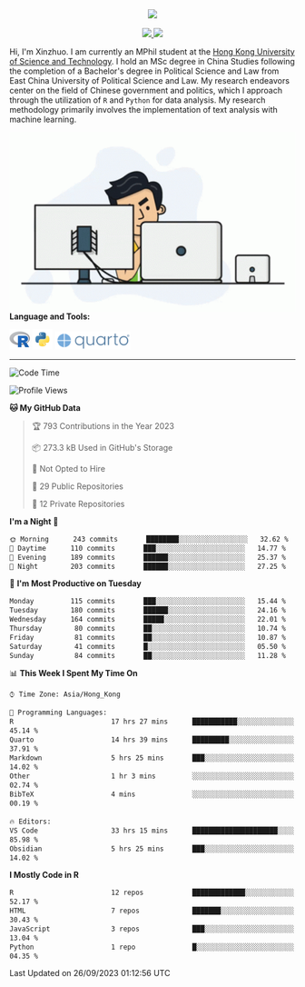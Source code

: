 <div align='center'>
<img src='https://readme-typing-svg.herokuapp.com?font=Lora&color=4d3900&center=true&lines=HKUST+Mphil+in+SOSC;Focus+on+China;Code+for+PoliSci'/>
</div>

<p align='center'>
 <a href
='https://www.linkedin.com/in/xinzhuo-huang-5161011ba/' target='_blank'>
        <img src='https://img.shields.io/badge/linkedin%20-%230077B5.svg?&style=for-the-badge&logo=linkedin&logoColor=white'/>
    </a>
 <a href='https://twitter.com/HsinchoH' target='_blank'>
        <img src='https://img.shields.io/badge/Twitter-1DA1F2?style=for-the-badge&logo=twitter&logoColor=white'/>
    </a>
    </p>
    
Hi, I'm Xinzhuo. I am currently an MPhil student at the [Hong Kong University of Science and Technology](https://sosc.hkust.edu.hk/node/613). I hold an MSc degree in China Studies following the completion of a Bachelor's degree in Political Science and Law from East China University of Political Science and Law. My research endeavors center on the field of Chinese government and politics, which I approach through the utilization of `R` and `Python` for data analysis. My research methodology primarily involves the implementation of text analysis with machine learning.




<img align='right' src="https://github.com/xinzhuohkust/xinzhuohkust/blob/main/programmer.gif" width="590">



**Language and Tools:**  

<code><img height="36" src="https://raw.githubusercontent.com/github/explore/80688e429a7d4ef2fca1e82350fe8e3517d3494d/topics/r/r.png"></code>
<code><img height="36" src="https://raw.githubusercontent.com/github/explore/80688e429a7d4ef2fca1e82350fe8e3517d3494d/topics/python/python.png"></code>
<code><img height="32" src="https://github.com/quarto-dev/quarto-r/blob/main/man/figures/quarto.png"></code>

---
<!--START_SECTION:waka-->
![Code Time](http://img.shields.io/badge/Code%20Time-954%20hrs%2017%20mins-blue)

![Profile Views](http://img.shields.io/badge/Profile%20Views-12-blue)

**🐱 My GitHub Data** 

> 🏆 793 Contributions in the Year 2023
 > 
> 📦 273.3 kB Used in GitHub's Storage 
 > 
> 🚫 Not Opted to Hire
 > 
> 📜 29 Public Repositories 
 > 
> 🔑 12 Private Repositories  
 > 
**I'm a Night 🦉** 

```text
🌞 Morning      243 commits       ████████░░░░░░░░░░░░░░░░░   32.62 % 
🌆 Daytime      110 commits       ███░░░░░░░░░░░░░░░░░░░░░░   14.77 % 
🌃 Evening      189 commits       ██████░░░░░░░░░░░░░░░░░░░   25.37 % 
🌙 Night        203 commits       ██████░░░░░░░░░░░░░░░░░░░   27.25 % 

```
📅 **I'm Most Productive on Tuesday** 

```text
Monday         115 commits       ███░░░░░░░░░░░░░░░░░░░░░░   15.44 % 
Tuesday        180 commits       ██████░░░░░░░░░░░░░░░░░░░   24.16 % 
Wednesday      164 commits       █████░░░░░░░░░░░░░░░░░░░░   22.01 % 
Thursday        80 commits       ██░░░░░░░░░░░░░░░░░░░░░░░   10.74 % 
Friday          81 commits       ██░░░░░░░░░░░░░░░░░░░░░░░   10.87 % 
Saturday        41 commits       █░░░░░░░░░░░░░░░░░░░░░░░░   05.50 % 
Sunday          84 commits       ██░░░░░░░░░░░░░░░░░░░░░░░   11.28 % 

```


📊 **This Week I Spent My Time On** 

```text
⌚︎ Time Zone: Asia/Hong_Kong

💬 Programming Languages: 
R                        17 hrs 27 mins      ███████████░░░░░░░░░░░░░░   45.14 % 
Quarto                   14 hrs 39 mins      █████████░░░░░░░░░░░░░░░░   37.91 % 
Markdown                 5 hrs 25 mins       ███░░░░░░░░░░░░░░░░░░░░░░   14.02 % 
Other                    1 hr 3 mins         ░░░░░░░░░░░░░░░░░░░░░░░░░   02.74 % 
BibTeX                   4 mins              ░░░░░░░░░░░░░░░░░░░░░░░░░   00.19 % 

🔥 Editors: 
VS Code                  33 hrs 15 mins      █████████████████████░░░░   85.98 % 
Obsidian                 5 hrs 25 mins       ███░░░░░░░░░░░░░░░░░░░░░░   14.02 % 

```

**I Mostly Code in R** 

```text
R                        12 repos            █████████████░░░░░░░░░░░░   52.17 % 
HTML                     7 repos             ███████░░░░░░░░░░░░░░░░░░   30.43 % 
JavaScript               3 repos             ███░░░░░░░░░░░░░░░░░░░░░░   13.04 % 
Python                   1 repo              █░░░░░░░░░░░░░░░░░░░░░░░░   04.35 % 

```



 Last Updated on 26/09/2023 01:12:56 UTC
<!--END_SECTION:waka-->
    
    
    
    
    
    
    
    

